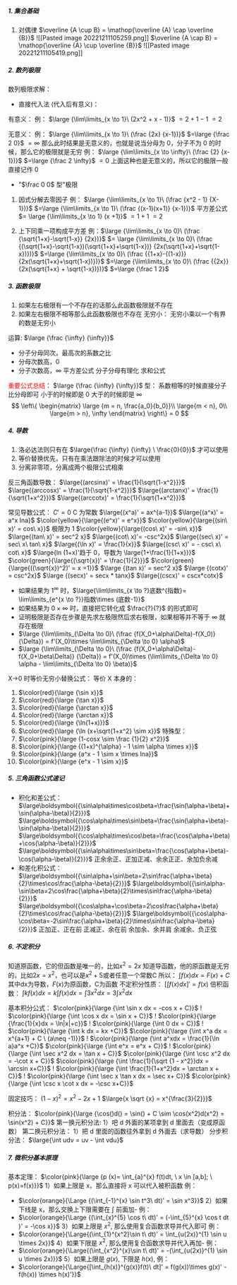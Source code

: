 ##### 1. 集合基础
1. 对偶律
$\overline {A \cup B} = \mathop{\overline {A} \cap \overline {B}}$
![[Pasted image 20221211105259.png]]
$\overline {A \cap B} = \mathop{\overline {A} \cup \overline {B}}$
![[Pasted image 20221211105419.png]]

##### 2. 数列极限
数列极限求解：
- 直接代入法 (代入后有意义)：

有意义：
例： $\large {\lim\limits_{x \to 1}\ (2x^2 + x - 1)}$
$= 2 + 1 - 1$
$= 2$

无意义：
例： $\large {\lim\limits_{x \to 1}\ (\frac {2x} {x-1})}$
$=\large {\frac 2 0}$
$= \infty$
那么此时结果是无意义的，也就是说当分母为 0，分子不为 0 的时候，那么它的极限就是无穷
例： $\large {\lim\limits_{x \to \infty}\ (\frac {2} {x-1})}$
$=\large {\frac 2 \infty}$
$= 0$
上面这种也是无意义的，所以它的极限一般直接记作 0

- "$\frac 0 0$ 型"极限
1. 因式分解去零因子
例： $\large {\lim\limits_{x \to 1}\ (\frac {x^2 - 1} {X-1})}$
$=\large {\lim\limits_{x \to 1}\ (\frac {(x-1)(x+1)} {x-1})}$ 平方差公式
$= \large {\lim\limits_{x \to 1} (x +1)}$
$= 1 + 1$
$= 2$

2. 上下同乘一项构成平方差
例：$\large {\lim\limits_{x \to 0}\ (\frac {\sqrt{1+x}-\sqrt{1-x}} {2x})}$
$= \large {\lim\limits_{x \to 0}\ (\frac {(\sqrt{1+x}-\sqrt{1-x})(\sqrt{1+x}+\sqrt{1-x})} {2x(\sqrt{1+x}+\sqrt{1-x})})}$
$=\large {\lim\limits_{x \to 0}\ (\frac {{1+x}-{(1-x)}} {2x(\sqrt{1+x}+\sqrt{1-x})})}$
$=\large {\lim\limits_{x \to 0}\ (\frac {{2x}} {2x(\sqrt{1+x} + \sqrt{1-x})})}$ 
$=\large {\frac 1 2}$



##### 3. 函数极限
1. 如果左右极限有一个不存在的话那么此函数极限就不存在
2. 如果左右极限不相等那么此函数极限也不存在
无穷小：
无穷小乘以一个有界的数是无穷小

运算:
$\large {\frac {\infty} {\infty}}$
- 分子分母同次，最高次的系数之比
- 分母次数高，0
- 分子次数高，$\infty$
平方差公式
分子分母有理化
求和公式

<font color=red>重要公式总结</font>：
$\large {\frac {\infty} {\infty}}$ 型：
系数相等的时候直接分子比分母即可
小于的时候即是 0
大于的时候即是 $\infty$
$$
\left\{ 
	\begin{matrix} 
	\large {m = n, \frac{a_0}{b_0}}\\
	\large{m < n}, 0\\
	\large{m > n}, \infty 
	\end{matrix}
	\right\} = 0
$$



##### 4. 导数
1. 洛必达法则只有在 $\large{\frac {\infty} {\infty} \ \frac{0}{0}}$ 才可以使用
2. 等价替换优先，只有在乘法跟除法的时候才可以使用
3. 分离非零项，分离成两个极限公式相乘

反三角函数导数：
$\large{(arcsinx)' = \frac{1}{\sqrt{1-x^2}}}$
$\large{(arccosx)' = \frac{1}{\sqrt{1-x^2}}}$
$\large{(arctanx)' = \frac{1}{\sqrt{1+x^2}}}$
$\large{(arccotx)' = \frac{1}{\sqrt{1+x^2}}}$

常见导数公式：
$C' = 0$ C 为常数
$\large{(x^a)' = ax^{a-1}}$
$\large{(a^x)' = a^x lna}$
$\color{yellow}{\large{(e^x)' = e^x}}$
$\color{yellow}{\large{(sin\ x)' = cos\ x}}$ 极限为 1
$\color{yellow}{\large{(cos\ x)' = -sin\ x}}$
$\large{(tan\ x)' = sec^2 x}$
$\large{(cot\ x)'= -csc^2x}$
$\large{(sec\ x)' = sec\ x\ tan\ x}$
$\large{(\ln x)' = \frac{1}{x}}$
$\large{(csc\ x)' = - csc\ x\ cot\ x}$
$\large{ln (1+x)'趋于 0，导数为 \large{1+\frac{1}{1+x}}}$
$\color{green}{\large{(\sqrt{x})' = \frac{1}{2}}}$
$\color{green}{\large{((\sqrt{x})^2)' = x =1}}$ 
$\large {(tan x)' = sec^2 x}$
$\large {(cotx)' = csc^2x}$
$\large {(secx)' = secx * tanx}$
$\large{(cscx)' = cscx*cotx}$


- 如果结果为 $1^\infty$ 时，$\large{\lim\limits_{x \to ?}底数^{指数}= \lim\limits_{e^{x \to ?}}指数\times (底数-1)}$
- 如果结果为 $0\times \infty$ 时，直接把它转化成 $\frac{?}{?}$ 的形式即可
- 证明极限是否存在步骤是先求左极限然后求右极限，如果相等并不等于 $\infty$ 就存在极限
- $\large {\lim\limits_{\Delta \to 0}\ (\frac {f(X_0+\alpha\Delta)-f(X_0)} {\Delta}) = f'(X_0)\times \lim\limits_{\Delta \to 0} \alpha}$
- $\large {\lim\limits_{\Delta \to 0}\ (\frac {f(X_0+\alpha\Delta)-f(X_0+\beta\Delta)} {\Delta}) = f'(X_0)\times (\lim\limits_{\Delta \to 0} \alpha - \lim\limits_{\Delta \to 0} \beta)}$


X->0 时等价无穷小替换公式：
等价 X 本身的：
1. $\color{red}{\large {\sin x}}$
2. $\color{red}{\large {\tan x}}$
3. $\color{red}{\large {\arctan x}}$
4. $\color{red}{\large {\arctan x}}$
5. $\color{red}{\large {\ln(1+x)}}$
6. $\color{red}{\large {\ln (x+\sqrt{1+x^2} \sim x}}$
特殊型：
1. $\color{pink}{\large {1-cosx \sim \frac {1}{2} x^2}}$
2. $\color{pink}{\large {(1+x)^{\alpha} - 1 \sim \alpha \times x}}$
3. $\color{pink}{\large {a^x - 1 \sim x \times lna}}$
4. $\color{pink}{\large {e^x - 1 \sim x}}$



##### 5. 三角函数公式速记
- 积化和差公式：
$\large\boldsymbol{{\sin\alpha\times\cos\beta=\frac{\sin(\alpha+\beta)+\sin(\alpha-\beta)}{2}}}$
$\large\boldsymbol{{\cos\alpha\times\sin\beta=\frac{\sin(\alpha+\beta)-\sin(\alpha-\beta)}{2}}}$
$\large\boldsymbol{{\cos\alpha\times\cos\beta=\frac{\cos(\alpha+\beta)+\cos(\alpha-\beta)}{2}}}$
$\large\boldsymbol{{\sin\alpha\times\sin\beta=\frac{\cos(\alpha+\beta)-\cos(\alpha-\beta)}{2}}}$
正余余正、正加正减、余余正正、余加负余减
- 和差化积公式：
$\large\boldsymbol{{\sin\alpha+\sin\beta=2\sin\frac{\alpha+\beta}{2}\times\cos\frac{\alpha-\beta}{2}}}$
$\large\boldsymbol{{\sin\alpha-\sin\beta=2\cos\frac{\alpha+\beta}{2}\times\sin\frac{\alpha-\beta}{2}}}$
$\large\boldsymbol{{\cos\alpha+\cos\beta=2\cos\frac{\alpha+\beta}{2}\times\cos\frac{\alpha-\beta}{2}}}$
$\large\boldsymbol{{\cos\alpha-\cos\beta=-2\sin\frac{\alpha+\beta}{2}\times\sin\frac{\alpha-\beta}{2}}}$
正加正、正在前
正减正、余在前
余加余、余并肩
余减余、负正弦



##### 6. 不定积分

知道原函数，它的但函数是唯一的，比如$x^2 = 2x$
知道导函数，他的原函数是无穷的，比如$2x = x^2$，也可以是$x^2 + 5$或者任意一个常数C
所以：
$\int f(x) dx = F(x) + C$
其中dx为导数，$F(x)$为原函数，C为函数
不定积分性质：
$[\int f(x)dx]' = f(x)$
倍积函数：
$\int kf(x)dx = k \int f(x)dx = \int 3x^2dx =3\int x^2dx$





基本积分公式：
$\color{pink}{\large {\int \sin x dx = -cos x + C}}$ !
$\color{pink}{\large {\int \cos x dx = \sin x + C}}$ !
$\color{pink}{\large {\frac{1}{x}dx = \ln|x|+c}}$ !
$\color{pink}{\large {\int 0 dx = C}}$ !
$\color{pink}{\large {\int k dx = kx +C}}$
$\color{pink}{\large {\int x^a dx = x^{a+1} + C \ (a\neq -1)}}$ !
$\color{pink}{\large {\int a^xdx = \frac{1}{\ln a}a^x +C}}$
$\color{pink}{\large {\int e^x = e^x +  C}}$ !
$\color{pink}{\large {\int \sec x^2 dx = \tan x + C}}$
$\color{pink}{\large {\int \csc x^2 dx = -\cot x + C}}$
$\color{pink}{\large {\int \frac{1}{\sqrt {1 - x^2}}dx = \arcsin x+C}}$ !
$\color{pink}{\large {\int \frac{1}{1+x^2}dx = \arctan x + C}}$ !
$\color{pink}{\large {\int \sec x \tan x dx = \sec x+ C}}$
$\color{pink}{\large {\int \csc x \cot x dx = -\csc x+C}}$ 

固定技巧：
$(1 - x)^2 = x^2 - 2x +1$
$\large{x \sqrt {x} = x^{\frac{3}{2}}}$

			
积分法：
$\color{pink}{\large {\cos()d() = \sin() + C \sim \cos(x^2)d(x^2) = \sin(x^2) + C}}$
第一换元积分法:
1）吧 d 外面的某项拿到 d 里面去（变成原函数）
第二换元积分法：
1）把 d 里面的函数往外拿到 d 外面去（求导数）
分步积分法：
$\large{\int udv = uv - \int vdu}$


##### 7. 微积分基本原理
基本定理：
$\color{pink}{\large {p (x)= \int_{a}^{x} f(t)dt, \ x \in [a,b]; \ p(x)=f(x)}}$
1）如果上限是 x，那么直接将 x 可以代入被积函数
例：
- $\color{orange}{\Large {(\int_{-1}^{x} \sin t^3\ dt)' = \sin x^3}}$
2）如果下线是 x，那么交换上下限需要在 $\int$ 前面加-
例：
- $\color{orange}{\Large {(\int_{x}^{5} \cos t\ dt)' = (-\int_{5}^{x} \cos t dt )' = -\cos x}}$
3）如果上限是 $x^2$, 那么使用复合函数求导并代入即可
例：
- $\color{orange}{\Large{(\int_{1}^{x^2}\sin t\ dt)' = \int_{u(2x)}^{1} \sin u \times 2x}}$
4）如果下限是 $x^2$, 那么使用复合函数求导并代入再加-
例：
- $\color{orange}{\Large{(\int_{x^2}^{x}\sin t\ dt)' = -(\int_{u(2x)}^{1} \sin u \times 2x)}}$
5）如果上限是 $g(x)$, 下限是 $h(x)$,
例：
- $\color{orange}{\Large{[\int_{h(x)}^{g(x)}f(t)\ dt]' = f(g(x))\times g(x)' - f(h(x)) \times h(x)'}}$


















































































